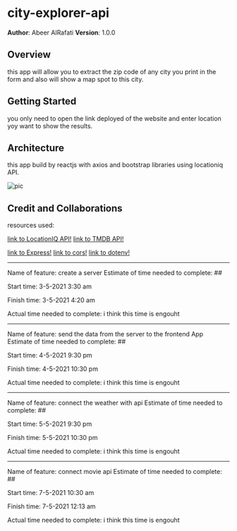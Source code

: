 # city-explorer-api 

**Author**: Abeer AlRafati
**Version**: 1.0.0 

## Overview
this app will allow you to extract the zip code of any city you print in the form and also will show a map spot to this city.  
## Getting Started
you only need to open the link deployed of the website and enter location yoy want to show the results.

## Architecture
this app build by reactjs with axios and bootstrap libraries using locationiq API.

![pic](screenshot.jpeg)

## Credit and Collaborations

resources used:

[link to LocationIQ API!](https://locationiq.com/)
[link to TMDB API!](https://www.themoviedb.org/)

[link to Express!](https://www.npmjs.com/package/express)
[link to cors!](https://www.npmjs.com/package/cors)
[link to dotenv!](https://www.npmjs.com/package/dotenv)






-------------------------------
Name of feature: create a server
Estimate of time needed to complete: ##

Start time: 3-5-2021 3:30 am

Finish time: 3-5-2021 4:20 am

Actual time needed to complete: i think this time is engouht  

----------------------------
Name of feature: send the data from the server to the frontend App
Estimate of time needed to complete: ##

Start time: 4-5-2021 9:30 pm

Finish time: 4-5-2021 10:30 pm

Actual time needed to complete: i think this time is engouht  

-----------------------------
Name of feature: connect the weather with api
Estimate of time needed to complete: ##

Start time: 5-5-2021 9:30 pm

Finish time: 5-5-2021 10:30 pm

Actual time needed to complete: i think this time is engouht 

--------------------------------
Name of feature: connect movie api
Estimate of time needed to complete: ##

Start time: 7-5-2021 10:30 am

Finish time: 7-5-2021 12:13 am

Actual time needed to complete: i think this time is engouht 
